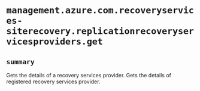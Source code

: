 # `management.azure.com.recoveryservices-siterecovery.replicationrecoveryservicesproviders.get`

## `summary`
Gets the details of a recovery services provider. Gets the details of registered recovery services provider.


